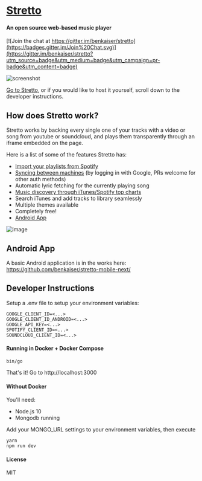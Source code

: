 [Stretto](https://next.kaiserapps.com/)
=================
#### An open source web-based music player

[![Join the chat at https://gitter.im/benkaiser/stretto](https://badges.gitter.im/Join%20Chat.svg)](https://gitter.im/benkaiser/stretto?utm_source=badge&utm_medium=badge&utm_campaign=pr-badge&utm_content=badge)

![screenshot](https://user-images.githubusercontent.com/608054/51808037-8e79a200-2243-11e9-8275-6b2e34153e09.png)

[Go to Stretto](https://next.kaiserapps.com/), or if you would like to host it yourself, scroll down to the developer instructions.

## How does Stretto work?

Stretto works by backing every single one of your tracks with a video or song from youtube or soundcloud, and plays them transparently through an iframe embedded on the page.

Here is a list of some of the features Stretto has:

- [Import your playlists from Spotify](https://next.kaiserapps.com/spotify/)
- [Syncing between machines](https://next.kaiserapps.com/sync/) (by logging in with Google, PRs welcome for other auth methods)
- Automatic lyric fetching for the currently playing song
- [Music discovery through iTunes/Spotify top charts](https://next.kaiserapps.com/discover)
- Search iTunes and add tracks to library seamlessly
- Multiple themes available
- Completely free!
- [Android App](https://github.com/benkaiser/stretto-mobile-next/)

![image](https://user-images.githubusercontent.com/608054/51808164-2d52ce00-2245-11e9-87d8-d55058c2ef3f.png)

## Android App

A basic Android application is in the works here:
https://github.com/benkaiser/stretto-mobile-next/


## Developer Instructions

Setup a .env file to setup your environment variables:

```
GOOGLE_CLIENT_ID=<...>
GOOGLE_CLIENT_ID_ANDROID=<...>
GOOGLE_API_KEY=<...>
SPOTIFY_CLIENT_ID=<...>
SOUNDCLOUD_CLIENT_ID=<...>
```

#### Running in Docker + Docker Compose

```
bin/go
```

That's it! Go to http://localhost:3000

#### Without Docker

You'll need:
- Node.js 10
- Mongodb running

Add your MONGO_URL settings to your environment variables, then execute

```
yarn
npm run dev
```

#### License

MIT